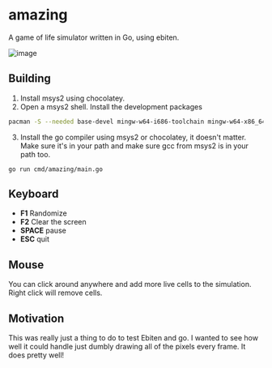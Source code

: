 # amazing

A game of life simulator written in Go, using ebiten.

![image](https://user-images.githubusercontent.com/578676/133537452-2f710ff0-30a1-4326-a966-3010df254649.png)

## Building

1. Install msys2 using chocolatey.
2. Open a msys2 shell. Install the development packages

```bash
pacman -S --needed base-devel mingw-w64-i686-toolchain mingw-w64-x86_64-toolchain
```

3. Install the go compiler using msys2 or chocolatey, it doesn't matter. Make sure it's in your path and make sure gcc
   from msys2 is in your path too.

`go run cmd/amazing/main.go`

## Keyboard

* **F1** Randomize
* **F2** Clear the screen
* **SPACE** pause
* **ESC** quit

## Mouse

You can click around anywhere and add more live cells to the simulation. Right click will remove cells.

## Motivation

This was really just a thing to do to test Ebiten and go. I wanted to see how well it could handle just dumbly drawing all of the pixels every frame. It does pretty well!
